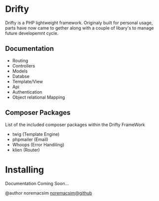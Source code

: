 # Drifty
Drifty is a PHP lightweight framework. Originaly built for personal usage, parts have now came to gether along with a couple of libary's to manage future developemnt cycle.

## Documentation

- Routing
- Controllers
- Models
- Databse
- Template/View
- Api
- Authentication
- Object relational Mapping

## Composer Packages
List of the included composer packages within the Drifty FrameWork

- twig (Template Engine)
- phpmailer (Email)
- Whoops (Error Handiling)
- klien (Router)

# Installing
Documentation Coming Soon...

@author     noremacsim <noremacsim@github>
